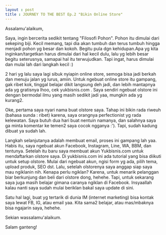 ```yaml
---
layout : post
title : JOURNEY TO THE BEST Ep.2 "Bikin Online Store"
---
```


Assalamu'alaikum,

Saya, ingin bercerita sedikit tentang "Filosofi Pohon". Pohon itu dimulai dari sekeping biji. Kecil memang, tapi dia akan tumbuh dan terus tumbuh hingga menjadi pohon yg besar dan kokoh. Begitu pula dgn kehidupan.Apa yg kita inginkan/targetkan harus dimulai dari hal kecil dulu, lalu yg lebih besar begitu seterusnya, samapai hal itu terwujudkan. Tapi ingat, harus dimulai dan mulai lah dari langkah kecil :)

2 hari yg lalu saya lagi sibuk nyiapin online store, semoga bisa jadi berkah dan menuju jalan yg lurus, amiin. Untuk ngebuat online store itu gampang, gak ribet kok, tinggal belajar dikit langsung deh jadi, dan lebih mantapnya ada yg gratisnya lhoo, cek yukbisnis.com . Saya sendiri ngebuat olstore ini dengan bermodal ilmu yang masih sedikit jadi yaa, mungkin ada yg kurang2. 

Oke, pertama saya nyari nama buat olstore saya. Tahap ini bikin rada riweuh (bahasa sunda : ribet) karena, saya orangnya perfectionist yg rada kelewatan. Saya butuh dua hari buat nentuin namanya, dan salahnya saya ga minta komentar ke temen2 saya cocok ngganya :'). Tapi, sudah kadung dibuat ya sudah lah.

Langkah selanjutanya adalah membuat email, proses ini gampang lah yaa. Habis itu, saya ngebuat akun Facebook, Instagram, Line, WA, BBM, dan tentunya. Setelah itu baru saya membuat akun Yukbisnis.com untuk mendaftarkan olstore saya. Di yukbisnis.com ini ada tutorial yang bisa diikuti untuk setup olstore. Mulai dari ngebuat akun, ngisi form yg ada, pilih tema, upload produk, SEO dst. Lalu, setelah olstorenya saya anggap siap saya mau ngiklanin nih. Kenapa perlu ngiklan? Karena, untuk menarik pelanggan biar berkunjung dan beli dari olstore dong, hehehe. Tapi, untuk sekarang saya juga masih belajar gimana caranya ngiklan di Facebook. Insyaallah kalau nanti saya sudah mulai beriklan bakal saya update di sini.

Satu hal lagi, buat yg tertarik di dunia IM (internet marketing) bisa kontak saya lewat FB, IG, atau email yaa. Kita sama2 belajar, atau mas/mbaknya bisa ngajarin saya, hehehe. 

Sekian wassalamu'alaikum.

Salam ganteng!

